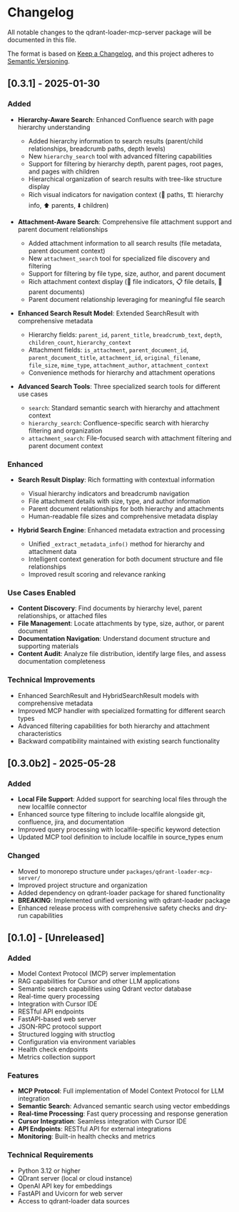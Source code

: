 # Changelog

All notable changes to the qdrant-loader-mcp-server package will be documented in this file.

The format is based on [Keep a Changelog](https://keepachangelog.com/en/1.0.0/),
and this project adheres to [Semantic Versioning](https://semver.org/spec/v2.0.0.html).

## [0.3.1] - 2025-01-30

### Added

- **Hierarchy-Aware Search**: Enhanced Confluence search with page hierarchy understanding
  - Added hierarchy information to search results (parent/child relationships, breadcrumb paths, depth levels)
  - New `hierarchy_search` tool with advanced filtering capabilities
  - Support for filtering by hierarchy depth, parent pages, root pages, and pages with children
  - Hierarchical organization of search results with tree-like structure display
  - Rich visual indicators for navigation context (📍 paths, 🏗️ hierarchy info, ⬆️ parents, ⬇️ children)

- **Attachment-Aware Search**: Comprehensive file attachment support and parent document relationships
  - Added attachment information to all search results (file metadata, parent document context)
  - New `attachment_search` tool for specialized file discovery and filtering
  - Support for filtering by file type, size, author, and parent document
  - Rich attachment context display (📎 file indicators, 📋 file details, 📄 parent documents)
  - Parent document relationship leveraging for meaningful file search

- **Enhanced Search Result Model**: Extended SearchResult with comprehensive metadata
  - Hierarchy fields: `parent_id`, `parent_title`, `breadcrumb_text`, `depth`, `children_count`, `hierarchy_context`
  - Attachment fields: `is_attachment`, `parent_document_id`, `parent_document_title`, `attachment_id`, `original_filename`, `file_size`, `mime_type`, `attachment_author`, `attachment_context`
  - Convenience methods for hierarchy and attachment operations

- **Advanced Search Tools**: Three specialized search tools for different use cases
  - `search`: Standard semantic search with hierarchy and attachment context
  - `hierarchy_search`: Confluence-specific search with hierarchy filtering and organization
  - `attachment_search`: File-focused search with attachment filtering and parent document context

### Enhanced

- **Search Result Display**: Rich formatting with contextual information
  - Visual hierarchy indicators and breadcrumb navigation
  - File attachment details with size, type, and author information
  - Parent document relationships for both hierarchy and attachments
  - Human-readable file sizes and comprehensive metadata display

- **Hybrid Search Engine**: Enhanced metadata extraction and processing
  - Unified `_extract_metadata_info()` method for hierarchy and attachment data
  - Intelligent context generation for both document structure and file relationships
  - Improved result scoring and relevance ranking

### Use Cases Enabled

- **Content Discovery**: Find documents by hierarchy level, parent relationships, or attached files
- **File Management**: Locate attachments by type, size, author, or parent document
- **Documentation Navigation**: Understand document structure and supporting materials
- **Content Audit**: Analyze file distribution, identify large files, and assess documentation completeness

### Technical Improvements

- Enhanced SearchResult and HybridSearchResult models with comprehensive metadata
- Improved MCP handler with specialized formatting for different search types
- Advanced filtering capabilities for both hierarchy and attachment characteristics
- Backward compatibility maintained with existing search functionality

## [0.3.0b2] - 2025-05-28

### Added

- **Local File Support**: Added support for searching local files through the new localfile connector
- Enhanced source type filtering to include localfile alongside git, confluence, jira, and documentation
- Improved query processing with localfile-specific keyword detection
- Updated MCP tool definition to include localfile in source_types enum

### Changed

- Moved to monorepo structure under `packages/qdrant-loader-mcp-server/`
- Improved project structure and organization
- Added dependency on qdrant-loader package for shared functionality
- **BREAKING**: Implemented unified versioning with qdrant-loader package
- Enhanced release process with comprehensive safety checks and dry-run capabilities

## [0.1.0] - [Unreleased]

### Added

- Model Context Protocol (MCP) server implementation
- RAG capabilities for Cursor and other LLM applications
- Semantic search capabilities using Qdrant vector database
- Real-time query processing
- Integration with Cursor IDE
- RESTful API endpoints
- FastAPI-based web server
- JSON-RPC protocol support
- Structured logging with structlog
- Configuration via environment variables
- Health check endpoints
- Metrics collection support

### Features

- **MCP Protocol**: Full implementation of Model Context Protocol for LLM integration
- **Semantic Search**: Advanced semantic search using vector embeddings
- **Real-time Processing**: Fast query processing and response generation
- **Cursor Integration**: Seamless integration with Cursor IDE
- **API Endpoints**: RESTful API for external integrations
- **Monitoring**: Built-in health checks and metrics

### Technical Requirements

- Python 3.12 or higher
- QDrant server (local or cloud instance)
- OpenAI API key for embeddings
- FastAPI and Uvicorn for web server
- Access to qdrant-loader data sources
